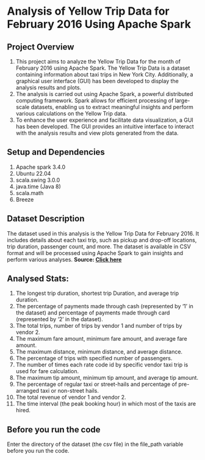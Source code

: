 # Analysis of Yellow Trip Data for February 2016 Using Apache Spark

## Project Overview
1. This project aims to analyze the Yellow Trip Data for the month of February 2016 using Apache Spark. The Yellow Trip Data is a dataset containing information about taxi trips in New York City. Additionally, a graphical user interface (GUI) has been developed to display the analysis results and plots.
2. The analysis is carried out using Apache Spark, a powerful distributed computing framework. Spark allows for efficient processing of large-scale datasets, enabling us to extract meaningful insights and perform various calculations on the Yellow Trip data.
3. To enhance the user experience and facilitate data visualization, a GUI has been developed. The GUI provides an intuitive interface to interact with the analysis results and view plots generated from the data.

## Setup and Dependencies
1. Apache spark 3.4.0
2. Ubuntu 22.04
3. scala.swing 3.0.0
4. java.time (Java 8)
5. scala.math
6. Breeze


## Dataset Description
The dataset used in this analysis is the Yellow Trip Data for February 2016. It includes details about each taxi trip, such as pickup and drop-off locations, trip duration, passenger count, and more. The dataset is available in CSV format and will be processed using Apache Spark to gain insights and perform various analyses.
<b>Source: <a href="http://www.nyc.gov/html/tlc/html/about/trip_record_data.shtml"> Click here</a></B>

## Analysed Stats:
1. The longest trip duration, shortest trip Duration, and average trip duration.
2. The percentage of payments made through cash (represented by ‘1’ in the dataset) and percentage of payments made through card (represented by ‘2’ in the dataset).
3. The total trips, number of trips by vendor 1 and number of trips by vendor 2.
4. The maximum fare amount, minimum fare amount, and average fare amount.
5. The maximum distance, minimum distance, and average distance.
6. The percentage of trips with specified number of passengers.
7. The number of times each rate code id by specific vendor taxi trip is used for fare calculation.
8. The maximum tip amount, minimum tip amount, and average tip amount.
9. The percentage of regular taxi or street-hails and percentage of pre-arranged taxi or non-street hails.
10. The total revenue of vendor 1 and vendor 2.
11. The time interval (the peak booking hour) in which most of the taxis are hired.


## Before you run the code
Enter the directory of the dataset (the csv file) in the file_path variable before you run the code.




